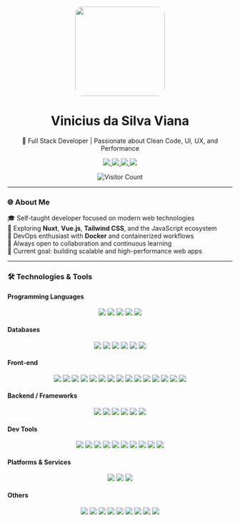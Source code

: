 <div align="center">
  <img src="https://github.com/user-attachments/assets/cd984aa9-834c-4526-9faa-5ec30187242f" width="200" style="border-radius: 16px;" />
  <h1>Vinicius da Silva Viana</h1>
  <p>🚀 Full Stack Developer | Passionate about Clean Code, UI, UX, and Performance</p>
</div>

<p align="center">
  <a href="https://wa.me/+5548987654321" target="_blank">
    <img src="https://img.shields.io/badge/WhatsApp-green?style=for-the-badge&logo=whatsapp&logoColor=white" />
  </a>
  <a href="https://www.linkedin.com/in/vinicius-da-silva-viana-557233138/" target="_blank">
    <img src="https://img.shields.io/badge/-LinkedIn-0077B5?style=for-the-badge&logo=linkedin&logoColor=white" />
  </a>
  <a href="https://vsv-one.vercel.app/" target="_blank">
    <img src="https://img.shields.io/badge/-Portfolio-121212?style=for-the-badge&logo=firefox&logoColor=white" />
  </a>
  <a href="viniciusvianalaguna@hotmail.com">
    <img src="https://img.shields.io/badge/-Email-D14836?style=for-the-badge&logo=gmail&logoColor=white" />
  </a>
  <p align="center">
    <img src="https://komarev.com/ghpvc/?username=VBviniciusVB&style=flat-square&color=blue" alt="Visitor Count" />
  </p>
</p>

---



### 🌐 About Me

 🎓 Self-taught developer focused on modern web technologies  
 🧠 Exploring **Nuxt**, **Vue.js**, **Tailwind CSS**, and the JavaScript ecosystem  
 🐳 DevOps enthusiast with **Docker** and containerized workflows  
 💬 Always open to collaboration and continuous learning  
 🎯 Current goal: building scalable and high-performance web apps



---



### 🛠️ Technologies & Tools


#### Programming Languages
<p align="center">
  <img src="https://img.shields.io/badge/Python-3776AB?style=for-the-badge&logo=python&logoColor=white"/>
  <img src="https://img.shields.io/badge/Java-007396?style=for-the-badge&logo=java&logoColor=white"/>
  <img src="https://img.shields.io/badge/PHP-777BB4?style=for-the-badge&logo=php&logoColor=white"/>
  <img src="https://img.shields.io/badge/JavaScript-F7DF1E?style=for-the-badge&logo=javascript&logoColor=black"/>
  <img src="https://img.shields.io/badge/TypeScript-3178C6?style=for-the-badge&logo=typescript&logoColor=white"/>
</p>

#### Databases
<p align="center">
  <img src="https://img.shields.io/badge/MySQL-4479A1?style=for-the-badge&logo=mysql&logoColor=white"/>
  <img src="https://img.shields.io/badge/PostgreSQL-4169E1?style=for-the-badge&logo=postgresql&logoColor=white"/>
  <img src="https://img.shields.io/badge/MariaDB-003545?style=for-the-badge&logo=mariadb&logoColor=white"/>
  <img src="https://img.shields.io/badge/Oracle-F80000?style=for-the-badge&logo=oracle&logoColor=white"/>
  <img src="https://img.shields.io/badge/AWS_RDS-527FFF?style=for-the-badge&logo=amazon-aws&logoColor=white"/>
  <img src="https://img.shields.io/badge/Neon_DB-00B8D9?style=for-the-badge&logo=data:image/x-icon;base64,..."/> <!-- Replace with proper base64 or image -->
</p>

#### Front-end
<p align="center">
  <img src="https://img.shields.io/badge/HTML-E34F26?style=for-the-badge&logo=html5&logoColor=white"/>
  <img src="https://img.shields.io/badge/CSS-1572B6?style=for-the-badge&logo=css3&logoColor=white"/>
  <img src="https://img.shields.io/badge/Tailwind_CSS-38B2AC?style=for-the-badge&logo=tailwind-css&logoColor=white"/>
  <img src="https://img.shields.io/badge/Bootstrap-7952B3?style=for-the-badge&logo=bootstrap&logoColor=white"/>
  <img src="https://img.shields.io/badge/SASS-CC6699?style=for-the-badge&logo=sass&logoColor=white"/>
  <img src="https://img.shields.io/badge/UnoCSS-333?style=for-the-badge&logo=data:image/svg+xml;base64,..."/>
  <img src="https://img.shields.io/badge/PostCSS-DD3A0A?style=for-the-badge&logo=postcss&logoColor=white"/>
  <img src="https://img.shields.io/badge/Vue-4FC08D?style=for-the-badge&logo=vue.js&logoColor=white"/>
  <img src="https://img.shields.io/badge/Nuxt-00DC82?style=for-the-badge&logo=nuxt.js&logoColor=white"/>
  <img src="https://img.shields.io/badge/Pinia-FFD700?style=for-the-badge&logo=pinia&logoColor=white"/>
  <img src="https://img.shields.io/badge/Vuetify-1867C0?style=for-the-badge&logo=vuetify&logoColor=white"/>
  <img src="https://img.shields.io/badge/jQuery-0769AD?style=for-the-badge&logo=jquery&logoColor=white"/>
  <img src="https://img.shields.io/badge/i18n-009688?style=for-the-badge&logo=google-translate&logoColor=white"/>
  <img src="https://img.shields.io/badge/OAuth_2.0-1A73E8?style=for-the-badge&logo=oauth&logoColor=white"/>
  <img src="https://img.shields.io/badge/VeeValidate-00C58E?style=for-the-badge&logo=data:image/png;base64,..."/>
</p>

#### Backend / Frameworks
<p align="center">
  <img src="https://img.shields.io/badge/Laravel-FF2D20?style=for-the-badge&logo=laravel&logoColor=white"/>
  <img src="https://img.shields.io/badge/CodeIgniter-EF4223?style=for-the-badge&logo=codeigniter&logoColor=white"/>
  <img src="https://img.shields.io/badge/Spring_Boot-6DB33F?style=for-the-badge&logo=spring&logoColor=white"/>
  <img src="https://img.shields.io/badge/NodeJS-339933?style=for-the-badge&logo=node.js&logoColor=white"/>
  <img src="https://img.shields.io/badge/Prisma-2D3748?style=for-the-badge&logo=prisma&logoColor=white"/>
  <img src="https://img.shields.io/badge/Zod-4A5568?style=for-the-badge&logo=zod&logoColor=white"/>
</p>

#### Dev Tools
<p align="center">
  <img src="https://img.shields.io/badge/Docker-2496ED?style=for-the-badge&logo=docker&logoColor=white"/>
  <img src="https://img.shields.io/badge/Kubernetes-326CE5?style=for-the-badge&logo=kubernetes&logoColor=white"/>
  <img src="https://img.shields.io/badge/GitHub-181717?style=for-the-badge&logo=github&logoColor=white"/>
  <img src="https://img.shields.io/badge/GitHub_Actions-2088FF?style=for-the-badge&logo=github-actions&logoColor=white"/>
  <img src="https://img.shields.io/badge/Postman-FF6C37?style=for-the-badge&logo=postman&logoColor=white"/>
  <img src="https://img.shields.io/badge/Vite-646CFF?style=for-the-badge&logo=vite&logoColor=white"/>
  <img src="https://img.shields.io/badge/VS_Code-007ACC?style=for-the-badge&logo=visual-studio-code&logoColor=white"/>
  <img src="https://img.shields.io/badge/WebStorm-000000?style=for-the-badge&logo=webstorm&logoColor=white"/>
  <img src="https://img.shields.io/badge/PyCharm-000000?style=for-the-badge&logo=pycharm&logoColor=white"/>
  <img src="https://img.shields.io/badge/Eclipse-2C2255?style=for-the-badge&logo=eclipse&logoColor=white"/>
</p>

#### Platforms & Services
<p align="center">
  <img src="https://img.shields.io/badge/AWS_S3-FF9900?style=for-the-badge&logo=amazon-s3&logoColor=white"/>
  <img src="https://img.shields.io/badge/AWS_SES-232F3E?style=for-the-badge&logo=amazon-aws&logoColor=white"/>
  <img src="https://img.shields.io/badge/Vercel-000000?style=for-the-badge&logo=vercel&logoColor=white"/>
</p>

#### Others
<p align="center">
  <img src="https://img.shields.io/badge/Nginx-009639?style=for-the-badge&logo=nginx&logoColor=white"/>
  <img src="https://img.shields.io/badge/XAMPP-FB7A24?style=for-the-badge&logo=xampp&logoColor=white"/>
  <img src="https://img.shields.io/badge/Ubuntu-E95420?style=for-the-badge&logo=ubuntu&logoColor=white"/>
  <img src="https://img.shields.io/badge/Windows-0078D6?style=for-the-badge&logo=windows&logoColor=white"/>
  <img src="https://img.shields.io/badge/Composer-885630?style=for-the-badge&logo=composer&logoColor=white"/>
  <img src="https://img.shields.io/badge/NPM-CB3837?style=for-the-badge&logo=npm&logoColor=white"/>
  <img src="https://img.shields.io/badge/PNPM-F69220?style=for-the-badge&logo=pnpm&logoColor=white"/>
  <img src="https://img.shields.io/badge/Blogger-FF5722?style=for-the-badge&logo=blogger&logoColor=white"/>
  <img src="https://img.shields.io/badge/Raspberry_Pi-A22846?style=for-the-badge&logo=raspberry-pi&logoColor=white"/>
</p>
